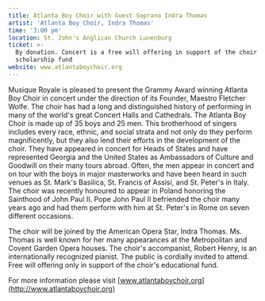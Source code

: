 ```yaml
---
title: Atlanta Boy Choir with Guest Soprano Indra Thomas
artist: 'Atlanta Boy Choir, Indra Thomas'
time: '3:00 pm'
location: St. John's Anglican Church Lunenburg
ticket: >-
  By donation. Concert is a free will offering in support of the choir's
  scholarship fund
website: www.atlantaboychoir.org
---
```


Musique Royale is pleased to present the Grammy Award winning Atlanta Boy Choir in concert under the direction of its Founder, Maestro Fletcher Wolfe. The choir has had a long and distinguished history of performing in many of the world's great Concert Halls and Cathedrals. The Atlanta Boy Choir is made up of 35 boys and 25 men. This brotherhood of singers includes every race, ethnic, and social strata and not only do they perform magnificently, but they also lend their efforts in the development of the choir. They have appeared in concert for Heads of States and have represented Georgia and the United States as Ambassadors of Culture and Goodwill on their many tours abroad. Often, the men appear in concert and on tour with the boys in major masterworks and have been heard in such venues as St. Mark's Basilica, St. Francis of Assisi, and St. Peter's in Italy. The choir was recently honoured to appear in Poland honoring the Sainthood of John Paul II. Pope John Paul II befriended the choir many years ago and had them perform with him at St. Peter's in Rome on seven different occasions.

The choir will be joined by the American Opera Star, Indra Thomas. Ms. Thomas is well known for her many appearances at the Metropolitan and Covent Garden Opera houses. The choir's accompanist, Robert Henry, is an internationally recognized pianist. The public is cordially invited to attend. Free will offering only in support of the choir's educational fund.

For more information please visit [www.atlantaboychoir.org](http://www.atlantaboychoir.org)
